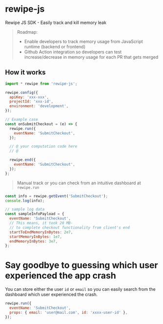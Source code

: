 # rewipe-js

Rewipe JS SDK - Easily track and kill memory leak

> Roadmap:
>
> - Enable developers to track memory usage from JavaScript runtime (backend or frontend)
> - Github Action integration so developers can test increase/decrease in memory usage for each PR that gets merged

## How it works

```js
import * rewipe from 'rewipe-js';

rewipe.config({
  apiKey: 'xxx-xxx',
  projectId: 'xxx-id',
  environment: 'development',
});

```

```js
// Example case
const onSubmitCheckout = (e) => {
  rewipe.run({
    eventName: 'SubmitCheckout',
  });

  // @ your computation code here
  // @

  rewipe.end({
    eventName: 'SubmitCheckout',
  });
};
```

> Manual track or you can check from an intuitive dashboard at `rewipe.run`

```js
const info = rewipe.getEvent('SubmitCheckout');
console.log(info);

// sample log data
const sampleInfoPayload = {
  eventName: 'SubmitCheckout',
  // This means, it took 20 MB-
  // to complete checkout functionality from client's end
  startToEndMemoryInBytes: 2e7,
  startMemoryInBytes: 1e7,
  endMemoryInBytes: 3e7,
};
```

# Say goodbye to guessing which user experienced the app crash

You can store either the user `id` or `email` so you can easily search from the dashboard which user experienced the crash.

```js
rewipe.run({
  eventName: 'SubmitCheckout',
  props: { email: 'user@mail.com', id: 'xxxx-user-id' },
});
```

